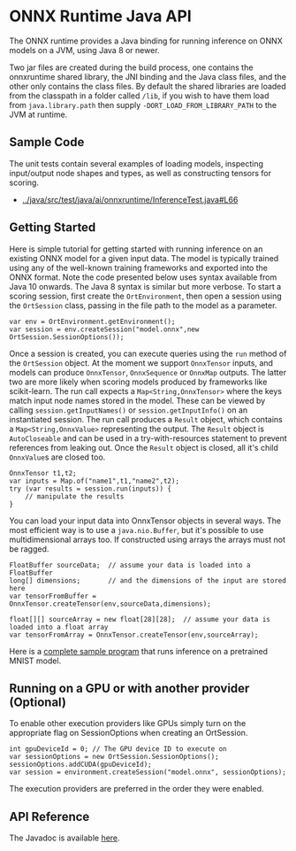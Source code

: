 # ONNX Runtime Java API
The ONNX runtime provides a Java binding for running inference on ONNX models on a JVM, using Java 8 or newer.

Two jar files are created during the build process, one contains the onnxruntime shared library, the JNI binding and the Java class files, and the other only contains the class files. By default the shared libraries are loaded from the classpath in a folder called `/lib`, if you wish to have them load from `java.library.path` then supply `-DORT_LOAD_FROM_LIBRARY_PATH` to the JVM at runtime.

## Sample Code

The unit tests contain several examples of loading models, inspecting input/output node shapes and types, as well as constructing tensors for scoring. 

* [../java/src/test/java/ai/onnxruntime/InferenceTest.java#L66](../java/src/test/java/ai/onnxruntime/InferenceTest.java#L66)

## Getting Started
Here is simple tutorial for getting started with running inference on an existing ONNX model for a given input data. The model is typically trained using any of the well-known training frameworks and exported into the ONNX format. 
Note the code presented below uses syntax available from Java 10 onwards. The Java 8 syntax is similar but more verbose.
To start a scoring session, first create the `OrtEnvironment`, then open a session using the `OrtSession` class, passing in the file path to the model as a parameter.
    
    var env = OrtEnvironment.getEnvironment();
    var session = env.createSession("model.onnx",new OrtSession.SessionOptions());

Once a session is created, you can execute queries using the `run` method of the `OrtSession` object. 
At the moment we support `OnnxTensor` inputs, and models can produce `OnnxTensor`, `OnnxSequence` or `OnnxMap` outputs. The latter two are more likely when scoring models produced by frameworks like scikit-learn.
The run call expects a `Map<String,OnnxTensor>` where the keys match input node names stored in the model. These can be viewed by calling `session.getInputNames()` or `session.getInputInfo()` on an instantiated session.
The run call produces a `Result` object, which contains a `Map<String,OnnxValue>` representing the output. The `Result` object is `AutoCloseable` and can be used in a try-with-resources statement to 
prevent references from leaking out. Once the `Result` object is closed, all it's child `OnnxValue`s are closed too.
    
    OnnxTensor t1,t2;
    var inputs = Map.of("name1",t1,"name2",t2);
    try (var results = session.run(inputs)) {
        // manipulate the results
    }

You can load your input data into OnnxTensor objects in several ways. The most efficient way is to use a `java.nio.Buffer`, but it's possible to use multidimensional arrays too. If constructed using arrays the arrays must not be ragged.

    FloatBuffer sourceData;  // assume your data is loaded into a FloatBuffer
    long[] dimensions;       // and the dimensions of the input are stored here
    var tensorFromBuffer = OnnxTensor.createTensor(env,sourceData,dimensions);

    float[][] sourceArray = new float[28][28];  // assume your data is loaded into a float array 
    var tensorFromArray = OnnxTensor.createTensor(env,sourceArray);

Here is a [complete sample program](../java/src/test/java/sample/ScoreMNIST.java) that runs inference on a pretrained MNIST model.

## Running on a GPU or with another provider (Optional)
To enable other execution providers like GPUs simply turn on the appropriate flag on SessionOptions when creating an OrtSession.

    int gpuDeviceId = 0; // The GPU device ID to execute on
    var sessionOptions = new OrtSession.SessionOptions();
    sessionOptions.addCUDA(gpuDeviceId);
    var session = environment.createSession("model.onnx", sessionOptions);

The execution providers are preferred in the order they were enabled.

## API Reference

The Javadoc is available [here](https://microsoft.github.io/onnxruntime/java/index.html).


